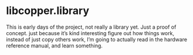 # libcopper.library

This is early days of the project, not really a library yet. Just a proof of concept.
just because it’s kind interesting figure out how things work, instead of just copy others work, 
I’m going to actually read in the hardware reference manual, and learn something.
